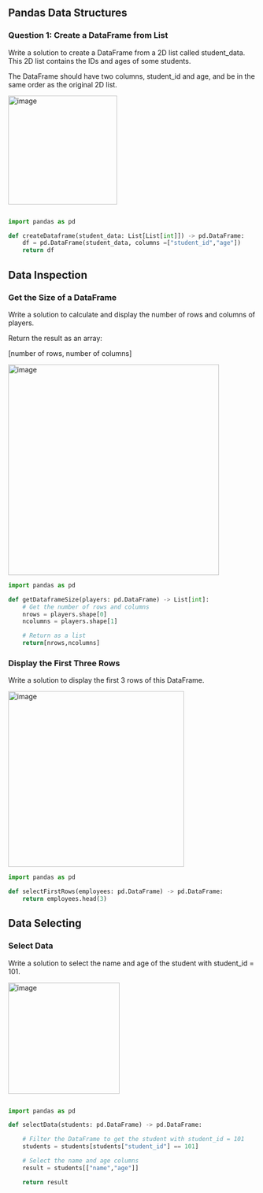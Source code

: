 ## Pandas Data Structures

### Question 1: Create a DataFrame from List

Write a solution to create a DataFrame from a 2D list called student_data. This 2D list contains the IDs and ages of some students.

The DataFrame should have two columns, student_id and age, and be in the same order as the original 2D list.

<img width="221" alt="image" src="https://github.com/user-attachments/assets/35bff9d0-f71b-4376-af2f-2e04dbc58fee">

```python

import pandas as pd

def createDataframe(student_data: List[List[int]]) -> pd.DataFrame:
    df = pd.DataFrame(student_data, columns =["student_id","age"])
    return df

```


## Data Inspection

### Get the Size of a DataFrame

Write a solution to calculate and display the number of rows and columns of players.

Return the result as an array:

[number of rows, number of columns]


<img width="428" alt="image" src="https://github.com/user-attachments/assets/4756a8d4-95d8-43c3-9a0c-1f6645c106e8">

```python
import pandas as pd

def getDataframeSize(players: pd.DataFrame) -> List[int]:
    # Get the number of rows and columns
    nrows = players.shape[0]
    ncolumns = players.shape[1]

    # Return as a list
    return[nrows,ncolumns]

```


### Display the First Three Rows


Write a solution to display the first 3 rows of this DataFrame.

<img width="357" alt="image" src="https://github.com/user-attachments/assets/ded7690a-309c-4bb1-b96c-cefe3705479e">


```python
import pandas as pd

def selectFirstRows(employees: pd.DataFrame) -> pd.DataFrame:
    return employees.head(3)
```



## Data Selecting

### Select Data


Write a solution to select the name and age of the student with student_id = 101.

<img width="226" alt="image" src="https://github.com/user-attachments/assets/480b96b7-0b3f-4f97-9982-cf8bbdcd79da">

```python

import pandas as pd

def selectData(students: pd.DataFrame) -> pd.DataFrame:

    # Filter the DataFrame to get the student with student_id = 101
    students = students[students["student_id"] == 101]

    # Select the name and age columns
    result = students[["name","age"]]

    return result


```




